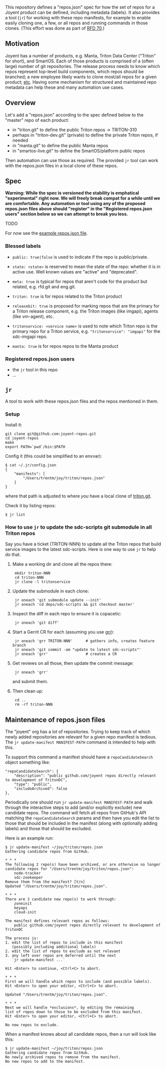This repository defines a "repos.json" spec for how the set of repos for a
Joyent product can be defined, including metadata (labels). It also provides a
tool (`jr`) for working with these repo manifests, for example to enable easily
cloning one, a few, or all repos and running commands in those clones.
(This effort was done as part of [RFD
70](https://github.com/joyent/rfd/blob/master/rfd/0070/README.md).)


## Motivation

Joyent has a number of products, e.g. Manta, Triton Data Center ("Triton" for
short), and SmartOS. Each of those products is comprised of a (often large)
number of git repositories. The release process needs to know which repos
represent top-level build components, which repos should be branched; a new
employee likely wants to clone most/all repos for a given product;
[etc](https://github.com/joyent/rfd/blob/master/rfd/0070/README.md#use-cases-for-metadata).
Having some mechanism for structured and maintained repo metadata can help these
and many automation use cases.


## Overview

Let's add a "repos.json" according to the spec defined below to the "master"
repo of each product:

- in "triton.git" to define the public Triton repos -> TRITON-310
- perhaps in "triton-dev.git" (private) to define the private Triton repos, if
  needed
- in "manta.git" to define the public Manta repos
- in "smartos-live.git" to define the SmartOS/platform public repos

Then automation can use those as required. The provided `jr` tool can work
with the repos.json files in a local clone of these repos.


## Spec

**Warning: While the spec is versioned the stability is emphatical
"experimental" right now. We will freely break compat for a while until we are
comfortable. Any automation or tool using any of the proposed repos.json files
above should "register" in the "Registered repos.json users" section below so
we can attempt to break you less.**

TODO

For now see the [example repos.json file](./examples/sample-repos.json).

### Blessed labels

- `public: true|false` is used to indicate if the repo is public/private.
- `state: <state>` is reserved to mean the state of the repo: whether it is
  in active use. Well known values are "active" and "deprecated".
- `meta: true` is typical for repos that aren't code for the product but
  related, e.g. rfd.git and eng.git.

- `triton: true` is for repos related to the Triton product
- `releasebit: true` is proposed for marking repos that are the primary
  for a Triton release component, e.g. the Triton images (like imgapi),
  agents (like vm-agent), etc.
- `tritonservice: <service name>` is used to note which Triton repo is the
  primary repo for a Triton service, e.g. `"tritonservice": "imgapi"` for
  the sdc-imgapi repo.

- `manta: true` is for repos repos to the Manta product


### Registered repos.json users

- the `jr` tool in this repo
- ...


## `jr`

A tool to work with these repos.json files and the repos mentioned in them.

### Setup

Install it:

    git clone git@github.com:joyent-repos.git
    cd joyent-repos
    make
    export PATH=`pwd`/bin:$PATH

Config it (this could be simplified to an envvar):

    $ cat ~/.jr/config.json
    {
        "manifests": [
            "/Users/trentm/joy/triton/repos.json"
        ]
    }

where that path is adjusted to where *you* have a local clone of
[triton.git](https://github.com/joyent/triton).

Check it by listing repos:

    $ jr list

### How to use `jr` to update the sdc-scripts git submodule in all Triton repos

Say you have a ticket (TRITON-NNN) to update all the Triton repos that build
service images to the latest sdc-scripts. Here is one way to use `jr` to
help do that.

1. Make a working dir and clone all the repos there:

        mkdir triton-NNN
        cd triton-NNN
        jr clone -l tritonservice

2. Update the submodule in each clone:

        jr oneach 'git submodule update --init'
        jr oneach 'cd deps/sdc-scripts && git checkout master'

3. Inspect the diff in each repo to ensure it is copacetic:

        jr oneach 'git diff'

4. Start a Gerrit CR for each (assuming you use [grr](https://github.com/joyent/grr)):

        jr oneach 'grr TRITON-NNN'      # gathers info, creates feature branch
        jr oneach 'git commit -am "update to latest sdc-scripts"'
        jr oneach 'grr'                 # creates a CR

5. Get reviews on all those, then update the commit message:

        jr oneach 'grr'

    and submit them.

6. Then clean up:

        cd ..
        rm -rf triton-NNN


## Maintenance of repos.json files

The "joyent" org has a *lot* of repositories. Trying to keep track of which
newly added repositories are relevant for a given repo manifest is tedious.
The `jr update-manifest MANIFEST-PATH` command is intended to help with this.

To support this command a manifest should have a `repoCandidateSearch` object
something like:

    "repoCandidateSearch": {
        "description": "public github.com/joyent repos directly relevant to development of TritonDC",
        "type": "public",
        "includeArchived": false
    },

Periodically one should run `jr update-manifest MANIFEST-PATH` and walk through
the interactive steps to add (and/or explicitly exclude) new candidate repos.
The command will fetch all repos from GitHub's API matching the
`repoCandidateSearch` params and then have you edit the list to those that
should be included in the manifest (along with optionally adding labels) and
those that should be excluded.

Here is an example run:

```
$ jr update-manifest ~/joy/triton/repos.json
Gathering candidate repos from GitHub.

* * *
The following 2 repo(s) have been archived, or are otherwise no longer
candidate repos for "/Users/trentm/joy/triton/repos.json":
    node-tracker
    sdc-zookeeper
Remove them from the manifest? [Y/n]
Updated "/Users/trentm/joy/triton/repos.json".

* * *
There are 3 candidate new repo(s) to work through:
    zoneinit
    keyapi
    cloud-init

The manifest defines relevant repos as follows:
    public github.com/joyent repos directly relevant to development of TritonDC

The process is:
1. edit the list of repos to include in this manifest
   (possibly including additional labels)
2. edit the list of repos to exclude as not relevant
3. any left over repos are deferred until the next
   `jr update-manifest ...`

Hit <Enter> to continue, <Ctrl+C> to abort.

* * *
First we will handle which repos to include (and possible labels).
Hit <Enter> to open your editor, <Ctrl+C> to abort.

Updated "/Users/trentm/joy/triton/repos.json".

* * *
Next we will handle *exclusions*, by editing the remaining
list of repos down to those to be excluded from this manifest.
Hit <Enter> to open your editor, <Ctrl+C> to abort.

No new repos to exclude.
```

When a manifest knows about all candidate repos, then a run will look like this:

```
$ jr update-manifest ~/joy/triton/repos.json
Gathering candidate repos from GitHub.
No newly archived repos to remove from the manifest.
No new repos to add to the manifest.
```
